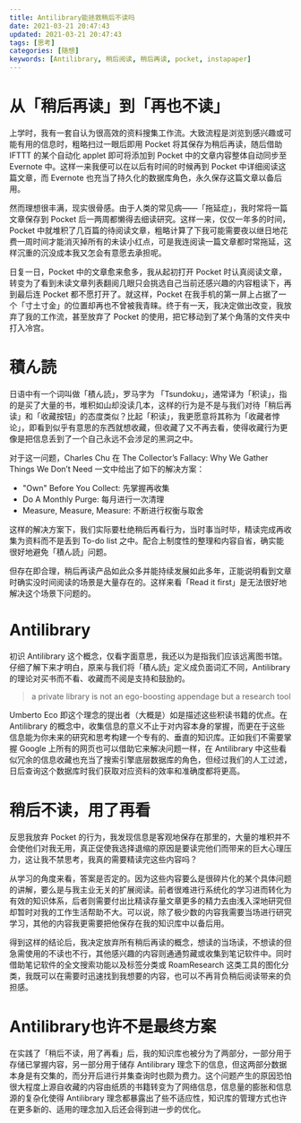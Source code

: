 ```yaml
---
title: Antilibrary能拯救稍后不读吗
date: 2021-03-21 20:47:43
updated: 2021-03-21 20:47:43
tags: [思考]
categories: [随想]
keywords: [Antilibrary, 稍后阅读, 稍后再读, pocket, instapaper]
---
```

# 从「稍后再读」到「再也不读」
上学时，我有一套自认为很高效的资料搜集工作流。大致流程是浏览到感兴趣或可能有用的信息时，粗略扫过一眼后即用 Pocket 将其保存为稍后再读，随后借助 IFTTT 的某个自动化 applet 即可将添加到 Pocket 中的文章内容整体自动同步至 Evernote 中。这样一来我便可以在以后有时间的时候再到 Pocket 中详细阅读这篇文章，而 Evernote 也充当了持久化的数据库角色，永久保存这篇文章以备后用。

然而理想很丰满，现实很骨感。由于人类的常见病——「拖延症」，我时常将一篇文章保存到 Pocket 后一两周都懒得去细读研究。这样一来，仅仅一年多的时间， Pocket 中就堆积了几百篇的待阅读文章，粗略计算了下我可能需要夜以继日地花费一周时间才能消灭掉所有的未读小红点，可是我连阅读一篇文章都时常拖延，这样沉重的沉没成本我又怎会有意愿去承担呢。

日复一日，Pocket 中的文章愈来愈多，我从起初打开 Pocket 时认真阅读文章，转变为了看到未读文章列表翻阅几眼只会挑选自己当前还感兴趣的内容粗读下，再到最后连 Pocket 都不愿打开了。就这样，Pocket 在我手机的第一屏上占据了一个「寸土寸金」的位置却再也不曾被我青睐。终于有一天，我决定做出改变，我放弃了我的工作流，甚至放弃了 Pocket 的使用，把它移动到了某个角落的文件夹中打入冷宫。

# 積ん読
日语中有一个词叫做「積ん読」，罗马字为 「Tsundoku」，通常译为「积读」，指的是买了大量的书，堆积如山却没读几本，这样的行为是不是与我们对待「稍后再读」和「收藏按钮」的态度类似？比起「积读」，我更愿意将其称为「收藏者悖论」，即看到似乎有意思的东西就想收藏，但收藏了又不再去看，使得收藏行为更像是把信息丢到了一个自己永远不会涉足的黑洞之中。

对于这一问题，Charles Chu 在 The Collector’s Fallacy: Why We Gather Things We Don’t Need 一文中给出了如下的解决方案：
<!--more-->
- "Own" Before You Collect: 先掌握再收集
- Do A Monthly Purge: 每月进行一次清理
- Measure, Measure, Measure: 不断进行权衡与取舍

这样的解决方案下，我们实际要杜绝稍后再看行为，当时事当时毕，精读完成再收集为资料而不是丢到 To-do list 之中。配合上制度性的整理和内容自省，确实能很好地避免「積ん読」问题。

但存在即合理，稍后再读产品如此众多并能持续发展如此多年，正能说明看到文章时确实没时间阅读的场景是大量存在的。这样来看「Read it first」是无法很好地解决这个场景下问题的。

# Antilibrary
初识 Antilibrary 这个概念，仅看字面意思，我还以为是指我们应该远离图书馆。仔细了解下来才明白，原来与我们将「積ん読」定义成负面词汇不同，Antilibrary 的理论对买书而不看、收藏而不阅是支持和鼓励的。

> a private library is not an ego-boosting appendage but a research tool

Umberto Eco 即这个理念的提出者（大概是）如是描述这些积读书籍的优点。在 Antilibrary 的概念中，收集信息的意义不止于对内容本身的掌握，而更在于这些信息能为你未来的研究和思考构建一个专有的、垂直的知识库。正如我们不需要掌握 Google 上所有的网页也可以借助它来解决问题一样，在 Antilibrary 中这些看似冗余的信息收藏也充当了搜索引擎底层数据库的角色，但经过我们的人工过滤，日后查询这个数据库时我们获取对应资料的效率和准确度都将更高。

# 稍后不读，用了再看
反思我放弃 Pocket 的行为，我发现信息是客观地保存在那里的，大量的堆积并不会使他们对我无用，真正促使我选择退缩的原因是要读完他们而带来的巨大心理压力，这让我不禁思考，我真的需要精读完这些内容吗？

从学习的角度来看，答案是否定的。因为这些内容要么是很碎片化的某个具体问题的讲解，要么是与我主业无关的扩展阅读。前者很难进行系统化的学习进而转化为有效的知识体系，后者则需要付出比精读存量文章更多的精力去由浅入深地研究但却暂时对我的工作生活帮助不大。可以说，除了极少数的内容我需要当场进行研究学习，其他的内容我更需要把他保存在我的知识库中以备后用。

得到这样的结论后，我决定放弃所有稍后再读的概念，想读的当场读，不想读的但急需使用的不读也不行，其他感兴趣的内容则通通剪藏或收集到笔记软件中。同时借助笔记软件的全文搜索功能以及标签分类或 RoamResearch 这类工具的图化分类，我既可以在需要时迅速找到我想要的内容，也可以不再背负稍后阅读带来的负担感。

# Antilibrary也许不是最终方案
在实践了「稍后不读，用了再看」后，我的知识库也被分为了两部分，一部分用于存储已掌握内容，另一部分用于储存 Antilibrary 理念下的信息，但这两部分数据本身是有交集的，而分开后进行并集查询时也颇为费力。这个问题产生的原因恐怕很大程度上源自收藏的内容由纸质的书籍转变为了网络信息，信息量的膨胀和信息源的复杂化使得 Antilibrary 理念都暴露出了些不适应性，知识库的管理方式也许在更多新的、适用的理念加入后还会得到进一步的优化。